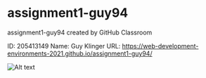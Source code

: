 # assignment1-guy94
assignment1-guy94 created by GitHub Classroom

ID: 205413149
Name: Guy Klinger
URL: https://web-development-environments-2021.github.io/assignment1-guy94/

![Alt text](/relative/media/to/mail.png?raw=true "Optional Title")
